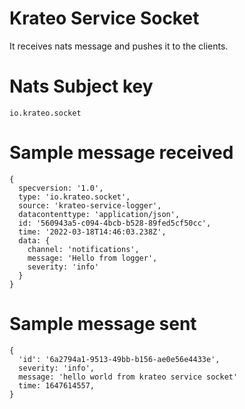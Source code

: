 # Krateo Service Socket

It receives nats message and pushes it to the clients.

# Nats Subject key

`io.krateo.socket`

# Sample message received

```
{
  specversion: '1.0',
  type: 'io.krateo.socket',
  source: 'krateo-service-logger',
  datacontenttype: 'application/json',
  id: '560943a5-c094-4bcb-b528-89fed5cf50cc',
  time: '2022-03-18T14:46:03.238Z',
  data: {
    channel: 'notifications',
    message: 'Hello from logger',
    severity: 'info'
  }
}
```

# Sample message sent

```
{
  'id': '6a2794a1-9513-49bb-b156-ae0e56e4433e',
  severity: 'info',
  message: 'hello world from krateo service socket'
  time: 1647614557,
}
```
